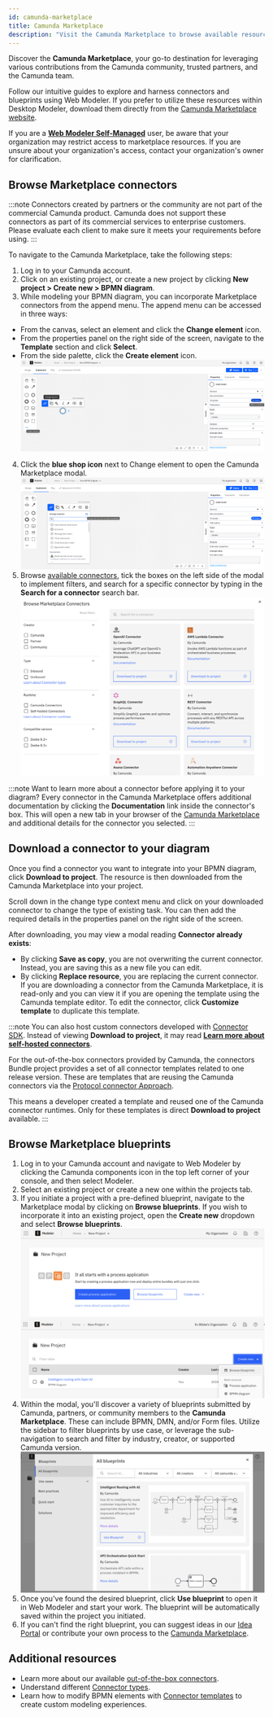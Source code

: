 ```yaml
---
id: camunda-marketplace
title: Camunda Marketplace
description: "Visit the Camunda Marketplace to browse available resources, and incorporate them into your project."
---
```


Discover the **Camunda Marketplace**, your go-to destination for leveraging various contributions from the Camunda community, trusted partners, and the Camunda team.

Follow our intuitive guides to explore and harness connectors and blueprints using Web Modeler. If you prefer to utilize these resources within Desktop Modeler, download them directly from the [Camunda Marketplace website](https://marketplace.camunda.com).

If you are a **[Web Modeler Self-Managed](/self-managed/modeler/web-modeler/installation.md)** user, be aware that your organization may restrict access to marketplace resources. If you are unsure about your organization's access, contact your organization's owner for clarification.

## Browse Marketplace connectors

:::note
Connectors created by partners or the community are not part of the commercial Camunda product. Camunda does not support these connectors as part of its commercial services to enterprise customers. Please evaluate each client to make sure it meets your requirements before using.
:::

To navigate to the Camunda Marketplace, take the following steps:

1. Log in to your Camunda account.
2. Click on an existing project, or create a new project by clicking **New project > Create new > BPMN diagram**.
3. While modeling your BPMN diagram, you can incorporate Marketplace connectors from the append menu. The append menu can be accessed in three ways:

- From the canvas, select an element and click the **Change element** icon.
- From the properties panel on the right side of the screen, navigate to the **Template** section and click **Select**.
- From the side palette, click the **Create element** icon.
  ![change element](./img/change-element.png)

4. Click the **blue shop icon** next to Change element to open the Camunda Marketplace modal.
   ![marketplace icon](./img/marketplace-icon.png)
5. Browse [available connectors](/components/connectors/out-of-the-box-connectors/available-connectors-overview.md), tick the boxes on the left side of the modal to implement filters, and search for a specific connector by typing in the **Search for a connector** search bar.
   ![camunda marketplace](./img/connector-marketplace.png)

:::note
Want to learn more about a connector before applying it to your diagram? Every connector in the Camunda Marketplace offers additional documentation by clicking the **Documentation** link inside the connector's box. This will open a new tab in your browser of the [Camunda Marketplace](https://marketplace.camunda.com/) and additional details for the connector you selected.
:::

## Download a connector to your diagram

Once you find a connector you want to integrate into your BPMN diagram, click **Download to project**. The resource is then downloaded from the Camunda Marketplace into your project.

Scroll down in the change type context menu and click on your downloaded connector to change the type of existing task. You can then add the required details in the properties panel on the right side of the screen.

After downloading, you may view a modal reading **Connector already exists**:

- By clicking **Save as copy**, you are not overwriting the current connector. Instead, you are saving this as a new file you can edit.
- By clicking **Replace resource**, you are replacing the current connector. If you are downloading a connector from the Camunda Marketplace, it is read-only and you can view it if you are opening the template using the Camunda template editor. To edit the connector, click **Customize template** to duplicate this template.

:::note
You can also host custom connectors developed with [Connector SDK](/components/connectors/custom-built-connectors/connector-sdk.md). Instead of viewing **Download to project**, it may read [**Learn more about self-hosted connectors**](/guides/host-custom-connector.md).

For the out-of-the-box connectors provided by Camunda, the connectors Bundle project provides a set of all connector templates related to one release version. These are templates that are reusing the Camunda connectors via the [Protocol connector Approach](/components/connectors/protocol/rest.md).

This means a developer created a template and reused one of the Camunda connector runtimes. Only for these templates is direct **Download to project** available.
:::

## Browse Marketplace blueprints

1. Log in to your Camunda account and navigate to Web Modeler by clicking the Camunda components icon in the top left corner of your console, and then select Modeler.
2. Select an existing project or create a new one within the projects tab.
3. If you initiate a project with a pre-defined blueprint, navigate to the Marketplace modal by clicking on **Browse blueprints**. If you wish to incorporate it into an existing project, open the **Create new** dropdown and select **Browse blueprints**.
   ![Browse-blueprints-ctas](./img/browse-blueprints-ctas.png)
4. Within the modal, you'll discover a variety of blueprints submitted by Camunda, partners, or community members to the **Camunda Marketplace**. These can include BPMN, DMN, and/or Form files. Utilize the sidebar to filter blueprints by use case, or leverage the sub-navigation to search and filter by industry, creator, or supported Camunda version.
   ![Marketplace-modal-blueprints](./img/marketplace-modal-blueprints.png)
5. Once you've found the desired blueprint, click **Use blueprint** to open it in Web Modeler and start your work. The blueprint will be automatically saved within the project you initiated.
6. If you can't find the right blueprint, you can suggest ideas in our [Idea Portal](https://marketplace.camunda.com/en-US/pages/connectorsIdeaPortal) or contribute your own process to the [Camunda Marketplace](https://marketplace.camunda.com/en-US/pages/submissionMenu).

## Additional resources

- Learn more about our available [out-of-the-box connectors](/components/connectors/out-of-the-box-connectors/available-connectors-overview.md).
- Understand different [Connector types](/components/connectors/connector-types.md).
- Learn how to modify BPMN elements with [Connector templates](/components/connectors/custom-built-connectors/connector-templates.md) to create custom modeling experiences.
